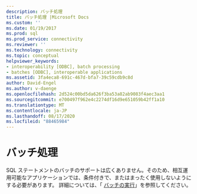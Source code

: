 ```yaml
---
description: バッチ処理
title: バッチ処理 |Microsoft Docs
ms.custom: ''
ms.date: 01/19/2017
ms.prod: sql
ms.prod_service: connectivity
ms.reviewer: ''
ms.technology: connectivity
ms.topic: conceptual
helpviewer_keywords:
- interoperability [ODBC], batch processing
- batches [ODBC], interoperable applications
ms.assetid: 3fa4eca8-691c-467d-bfa7-39c59cdb9c8d
author: David-Engel
ms.author: v-daenge
ms.openlocfilehash: 2d524c00bd5da626f3ba53a82ab9083f4aec3aa1
ms.sourcegitcommit: e700497f962e4c2274df16d9e651059b42ff1a10
ms.translationtype: MT
ms.contentlocale: ja-JP
ms.lasthandoff: 08/17/2020
ms.locfileid: "88465984"
---
```

# <a name="batch-processing"></a>バッチ処理
SQL ステートメントのバッチのサポートは広くありません。そのため、相互運用可能なアプリケーションでは、条件付きで、またはまったく使用しないようにする必要があります。 詳細については、「 [バッチの実行](../../../odbc/reference/develop-app/executing-batches.md)」を参照してください。
